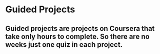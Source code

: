 # Guided Projects

## Guided projects are projects on Coursera that take only hours to complete. So there are no weeks just one quiz in each project.